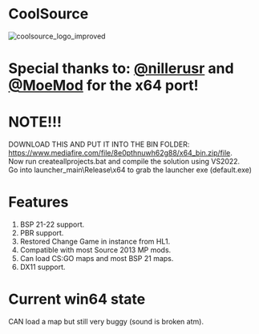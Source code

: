 # CoolSource
![coolsource_logo_improved](https://user-images.githubusercontent.com/44537796/138629825-eeca5164-3277-455a-8711-e27ebe3e5647.png)

# Special thanks to: [@nillerusr](https://github.com/nillerusr) and [@MoeMod](https://github.com/MoeMod) for the x64 port!

# NOTE!!!
DOWNLOAD THIS AND PUT IT INTO THE BIN FOLDER:
https://www.mediafire.com/file/8e0pthnuwh62g88/x64_bin.zip/file.  
Now run createallprojects.bat and compile the solution using VS2022.  
Go into launcher_main\Release\x64 to grab the launcher exe (default.exe)

# Features
1. BSP 21-22 support.
2. PBR support.
3. Restored Change Game in instance from HL1.
4. Compatible with most Source 2013 MP mods.
5. Can load CS:GO maps and most BSP 21 maps.
6. DX11 support.

# Current win64 state
CAN load a map but still very buggy (sound is broken atm).


